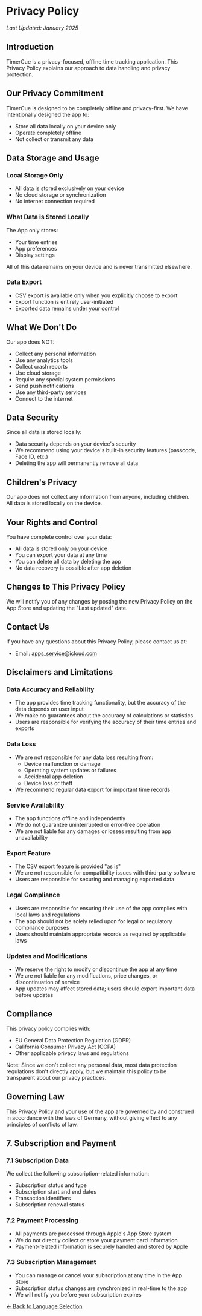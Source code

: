 # Privacy Policy

*Last Updated: January 2025*

## Introduction

TimerCue is a privacy-focused, offline time tracking application. This Privacy Policy explains our approach to data handling and privacy protection.

## Our Privacy Commitment

TimerCue is designed to be completely offline and privacy-first. We have intentionally designed the app to:
- Store all data locally on your device only
- Operate completely offline
- Not collect or transmit any data

## Data Storage and Usage

### Local Storage Only
- All data is stored exclusively on your device
- No cloud storage or synchronization
- No internet connection required

### What Data is Stored Locally
The App only stores:
- Your time entries
- App preferences
- Display settings

All of this data remains on your device and is never transmitted elsewhere.

### Data Export
- CSV export is available only when you explicitly choose to export
- Export function is entirely user-initiated
- Exported data remains under your control

## What We Don't Do

Our app does NOT:
- Collect any personal information
- Use any analytics tools
- Collect crash reports
- Use cloud storage
- Require any special system permissions
- Send push notifications
- Use any third-party services
- Connect to the internet

## Data Security

Since all data is stored locally:
- Data security depends on your device's security
- We recommend using your device's built-in security features (passcode, Face ID, etc.)
- Deleting the app will permanently remove all data

## Children's Privacy

Our app does not collect any information from anyone, including children. All data is stored locally on the device.

## Your Rights and Control

You have complete control over your data:
- All data is stored only on your device
- You can export your data at any time
- You can delete all data by deleting the app
- No data recovery is possible after app deletion

## Changes to This Privacy Policy

We will notify you of any changes by posting the new Privacy Policy on the App Store and updating the "Last updated" date.

## Contact Us

If you have any questions about this Privacy Policy, please contact us at:
- Email: apps_service@icloud.com

## Disclaimers and Limitations

### Data Accuracy and Reliability
- The app provides time tracking functionality, but the accuracy of the data depends on user input
- We make no guarantees about the accuracy of calculations or statistics
- Users are responsible for verifying the accuracy of their time entries and exports

### Data Loss
- We are not responsible for any data loss resulting from:
  - Device malfunction or damage
  - Operating system updates or failures
  - Accidental app deletion
  - Device loss or theft
- We recommend regular data export for important time records

### Service Availability
- The app functions offline and independently
- We do not guarantee uninterrupted or error-free operation
- We are not liable for any damages or losses resulting from app unavailability

### Export Feature
- The CSV export feature is provided "as is"
- We are not responsible for compatibility issues with third-party software
- Users are responsible for securing and managing exported data

### Legal Compliance
- Users are responsible for ensuring their use of the app complies with local laws and regulations
- The app should not be solely relied upon for legal or regulatory compliance purposes
- Users should maintain appropriate records as required by applicable laws

### Updates and Modifications
- We reserve the right to modify or discontinue the app at any time
- We are not liable for any modifications, price changes, or discontinuation of service
- App updates may affect stored data; users should export important data before updates

## Compliance

This privacy policy complies with:
- EU General Data Protection Regulation (GDPR)
- California Consumer Privacy Act (CCPA)
- Other applicable privacy laws and regulations

Note: Since we don't collect any personal data, most data protection regulations don't directly apply, but we maintain this policy to be transparent about our privacy practices.

## Governing Law

This Privacy Policy and your use of the app are governed by and construed in accordance with the laws of Germany, without giving effect to any principles of conflicts of law.

## 7. Subscription and Payment

### 7.1 Subscription Data
We collect the following subscription-related information:
- Subscription status and type
- Subscription start and end dates
- Transaction identifiers
- Subscription renewal status

### 7.2 Payment Processing
- All payments are processed through Apple's App Store system
- We do not directly collect or store your payment card information
- Payment-related information is securely handled and stored by Apple

### 7.3 Subscription Management
- You can manage or cancel your subscription at any time in the App Store
- Subscription status changes are synchronized in real-time to the app
- We will notify you before your subscription expires

[← Back to Language Selection](index.md)
